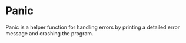 # Panic

Panic is a helper function for handling errors by printing a detailed error message and crashing the program.
